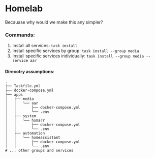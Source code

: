 # Homelab
Becauase why would we make this any simpler?

### Commands:
1. Install all services: `task install`
2. Install specific services by group: `task install --group media`
3. Install specific services individually: `task install --group media --service aar`

#### Direcotry assumptions: 
```
.
├── Taskfile.yml
├── docker-compose.yml
├── apps
│   ├── media
│   │   └── aar
│   │       ├── docker-compose.yml
│   │       └── .env
│   ├── system
│   │   └── homarr
│   │       ├── docker-compose.yml
│   │       └── .env
│   ├── automation
│   │   └── homeassistant
│   │       ├── docker-compose.yml
│   │       └── .env
# ... other groups and services
```
